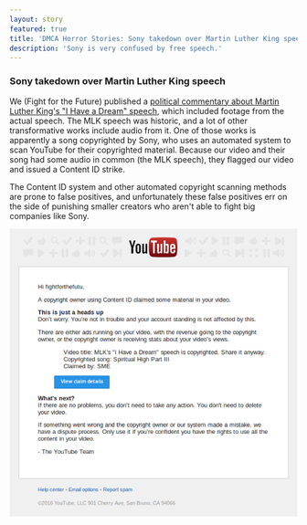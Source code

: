 ```yaml
---
layout: story
featured: true
title: 'DMCA Horror Stories: Sony takedown over Martin Luther King speech'
description: 'Sony is very confused by free speech.'
---
```

### Sony takedown over Martin Luther King speech

We (Fight for the Future) published a [political commentary about Martin Luther King's "I Have a Dream" speech](https://www.youtube.com/watch?v=fIshI_qxxew),
which included footage from the actual speech. The MLK speech was historic, and a lot of other
transformative works include audio from it. One of those works
is apparently a song copyrighted by Sony, who uses an automated system to scan YouTube for their
copyrighted material. Because our video and their song had some audio in common (the MLK speech),
they flagged our video and issued a Content ID strike.

The Content ID system and other automated copyright scanning methods are prone to
false positives, and unfortunately these false positives err on the side of punishing
smaller creators who aren't able to fight big companies like Sony.

[![Sony and Fair Use don't mix](/images/stories/sony.png)](/images/stories/sony.png)

